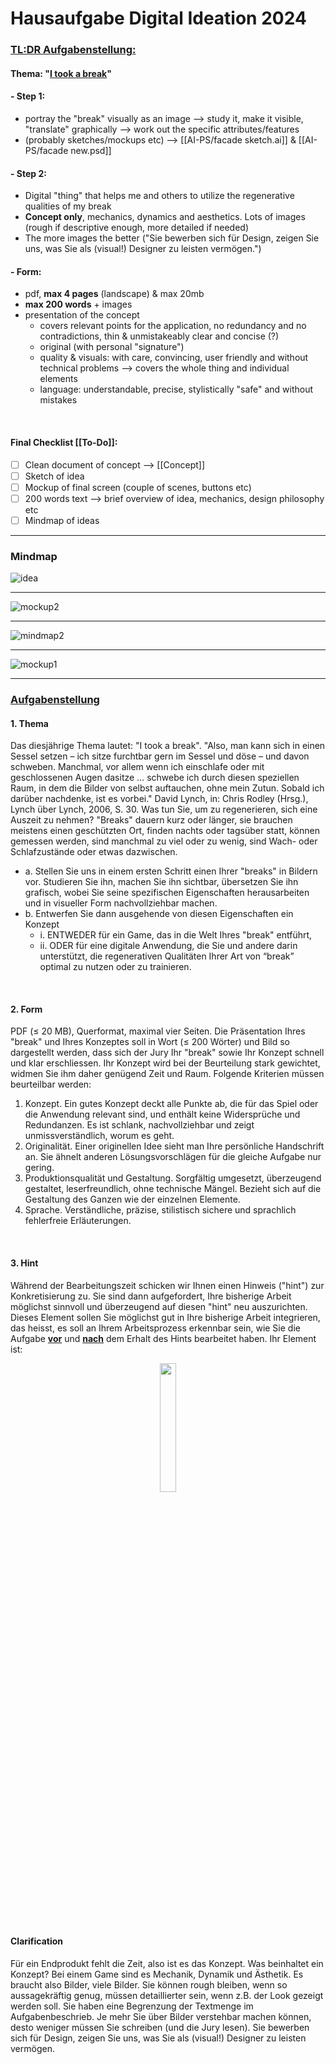 # Hausaufgabe Digital Ideation 2024

### <ins>TL:DR Aufgabenstellung:

#### Thema:    "<ins>I took a break</ins>" 

#### - Step 1: 
  - portray the "break" visually as an image --> study it, make it visible, "translate" graphically --> work out the specific attributes/features
  - (probably sketches/mockups etc) --> [[AI-PS/facade sketch.ai]] & [[AI-PS/facade new.psd]] 

#### - Step 2: 
  - Digital "thing" that helps me and others to utilize the regenerative qualities of my break
  - **Concept only**, mechanics, dynamics and aesthetics. Lots of images (rough if descriptive enough, more detailed if needed)
  - The more images the better ("Sie bewerben sich für Design, zeigen Sie uns, was Sie als (visual!) Designer zu leisten vermögen.") 

#### - Form:
  - pdf, **max 4 pages** (landscape) & max 20mb
  - **max 200 words** + images
  - presentation of the concept
    - covers relevant points for the application, no redundancy and no contradictions, thin & unmistakeably clear and concise (?)
    - original (with personal "signature")
    - quality & visuals: with care, convincing, user friendly and without technical problems --> covers the whole thing and individual elements
    - language: understandable, precise, stylistically "safe" and without mistakes


<br>


#### Final Checklist [[To-Do]]:
- [ ] Clean document of concept --> [[Concept]]
- [ ] Sketch of idea
- [ ] Mockup of final screen (couple of scenes, buttons etc)
- [ ] 200 words text --> brief overview of idea, mechanics, design philosophy etc 
- [ ] Mindmap of ideas

___

### Mindmap

<!-- ![idea](Ideas/mindmapPNG/coreidea.png) -->
![idea](Ideas/mindmapPNG/coreidea2.png)

___
![mockup2](Ideas/mindmapPNG/mockup2.svg)

___
![mindmap2](Ideas/mindmapPNG/mindmap2.png)

___
![mockup1](Ideas/mindmapPNG/mockup1.png)

___ 
<!-- ![mindmap1](Ideas/mindmapPNG/mindmap_new3.png) -->

### <ins>Aufgabenstellung

#### 1. Thema
Das diesjährige Thema lautet: "I took a break".
"Also, man kann sich in einen Sessel setzen – ich sitze furchtbar gern im Sessel und döse – und davon schweben. Manchmal, vor allem wenn ich einschlafe oder mit geschlossenen Augen dasitze … schwebe ich durch diesen speziellen Raum, in dem die Bilder von selbst auftauchen, ohne mein Zutun. Sobald ich darüber nachdenke, ist es vorbei." David Lynch, in: Chris Rodley (Hrsg.), Lynch über Lynch, 2006, S. 30.
Was tun Sie, um zu regenerieren, sich eine Auszeit zu nehmen? "Breaks" dauern kurz oder länger, sie brauchen meistens einen geschützten Ort, finden nachts oder tagsüber statt, können gemessen werden, sind manchmal zu viel oder zu wenig, sind Wach- oder Schlafzustände oder etwas dazwischen.
- a.	Stellen Sie uns in einem ersten Schritt einen Ihrer "breaks" in Bildern vor. Studieren Sie ihn, machen Sie ihn sichtbar, übersetzen Sie ihn grafisch, wobei Sie seine spezifischen Eigenschaften herausarbeiten und in visueller Form nachvollziehbar machen.
- b.	Entwerfen Sie dann ausgehende von diesen Eigenschaften ein Konzept
    - i.	ENTWEDER für ein Game, das in die Welt Ihres "break" entführt,
    - ii.	ODER für eine digitale Anwendung, die Sie und andere darin unterstützt, die regenerativen Qualitäten Ihrer Art von “break” optimal zu nutzen oder zu trainieren.
<br/>

#### 2. Form
PDF (≤ 20 MB), Querformat, maximal vier Seiten. Die Präsentation Ihres "break" und Ihres Konzeptes
soll in Wort (≤ 200 Wörter) und Bild so dargestellt werden, dass sich der Jury Ihr "break" sowie Ihr Konzept schnell und klar erschliessen. Ihr Konzept wird bei der Beurteilung stark gewichtet, widmen Sie ihm daher genügend Zeit und Raum. Folgende Kriterien müssen beurteilbar werden:
1.	Konzept. Ein gutes Konzept deckt alle Punkte ab, die für das Spiel oder die Anwendung relevant sind, und enthält keine Widersprüche und Redundanzen. Es ist schlank, nachvollziehbar und zeigt unmissverständlich, worum es geht.
2.	Originalität. Einer originellen Idee sieht man Ihre persönliche Handschrift an. Sie ähnelt anderen Lösungsvorschlägen für die gleiche Aufgabe nur gering.
3.	Produktionsqualität und Gestaltung. Sorgfältig umgesetzt, überzeugend gestaltet, leserfreundlich, ohne technische Mängel. Bezieht sich auf die Gestaltung des Ganzen wie der einzelnen Elemente.
4.	Sprache. Verständliche, präzise, stilistisch sichere und sprachlich fehlerfreie Erläuterungen.
<br/>

#### 3.	Hint
Während der Bearbeitungszeit schicken wir Ihnen einen Hinweis ("hint") zur Konkretisierung zu. Sie sind dann aufgefordert, Ihre bisherige Arbeit möglichst sinnvoll und überzeugend auf diesen "hint" neu auszurichten.
Dieses Element sollen Sie möglichst gut in Ihre bisherige Arbeit integrieren, das heisst, es soll an Ihrem Arbeitsprozess erkennbar sein, wie Sie die Aufgabe **<ins>vor** und **<ins>nach** dem Erhalt des Hints bearbeitet haben.
Ihr Element ist: 

<p align="center" width="100%">
    <img width="23%" src="docs/hint.png"
</p>

<!-- ![hint](docs/hint.png) -->

#### Clarification
Für ein Endprodukt fehlt die Zeit, also ist es das Konzept.
Was beinhaltet ein Konzept? Bei einem Game sind es Mechanik, Dynamik und Ästhetik. Es braucht also Bilder, viele Bilder. Sie können rough bleiben, wenn so aussagekräftig genug, müssen detaillierter sein, wenn z.B. der Look gezeigt werden soll. Sie haben eine Begrenzung der Textmenge im Aufgabenbeschrieb. Je mehr Sie über Bilder verstehbar machen können, desto weniger müssen Sie schreiben (und die Jury lesen). Sie bewerben sich für Design, zeigen Sie uns, was Sie als (visual!) Designer zu leisten vermögen.